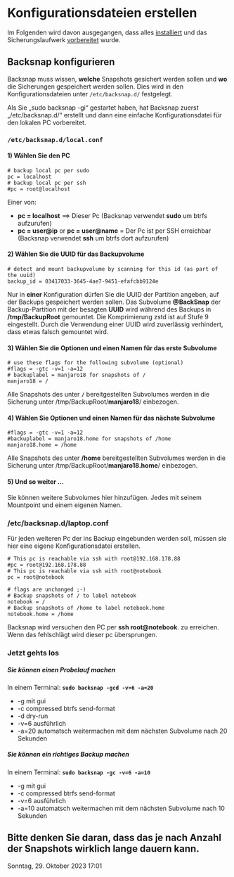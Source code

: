 # Konfigurationsdateien erstellen
Im Folgenden wird davon ausgegangen, dass alles [installiert](install_de.md) und das Sicherungslaufwerk [vorbereitet](device_de.md) wurde.

## Backsnap konfigurieren
Backsnap muss wissen, **welche** Snapshots gesichert werden sollen und **wo** die Sicherungen gespeichert werden sollen. Dies wird in den Konfigurationsdateien unter `/etc/backsnap.d/` festgelegt.

Als Sie „sudo backsnap -gi“ gestartet haben, hat Backsnap zuerst „/etc/backsnap.d/“ erstellt und dann eine einfache Konfigurationsdatei für den lokalen PC vorbereitet.

### `/etc/backsnap.d/local.conf`

#### 1) Wählen Sie den **PC**
```
# backup local pc per sudo
pc = localhost
# backup local pc per ssh
#pc = root@localhost
```
Einer von:
* **pc = localhost** ==> Dieser Pc (Backsnap verwendet **sudo** um btrfs aufzurufen)
* **pc = user@ip** or **pc = user@name** = Der Pc ist per SSH erreichbar (Backsnap verwendet **ssh** um btrfs dort aufzurufen)

#### 2) Wählen Sie die UUID für das **Backupvolume**
```
# detect and mount backupvolume by scanning for this id (as part of the uuid)
backup_id = 03417033-3645-4ae7-9451-efafcbb9124e
```
Nur in **einer** Konfiguration dürfen Sie die UUID der Partition angeben, auf der Backups gespeichert werden sollen.
Das Subvolume **@BackSnap** der Backup-Partition mit der besagten **UUID** wird während des Backups in **/tmp/BackupRoot** gemountet. Die Komprimierung zstd ist auf Stufe 9 eingestellt. Durch die Verwendung einer UUID wird zuverlässig verhindert, dass etwas falsch gemountet wird.

#### 3) Wählen Sie die Optionen und einen Namen für das erste Subvolume
```
# use these flags for the following subvolume (optional)
#flags = -gtc -v=1 -a=12
# backuplabel = manjaro18 for snapshots of /
manjaro18 = /
```
Alle Snapshots des unter **`/`** bereitgestellten Subvolumes werden in die Sicherung unter /tmp/BackupRoot/**manjaro18**/ einbezogen.

#### 4) Wählen Sie Optionen und einen Namen für das nächste Subvolume
```
#flags = -gtc -v=1 -a=12 
#backuplabel = manjaro18.home for snapshots of /home
manjaro18.home = /home
```
Alle Snapshots des unter **/home** bereitgestellten Subvolumes werden in die Sicherung unter /tmp/BackupRoot/**manjaro18.home**/ einbezogen.

#### 5) Und so weiter ...
Sie können weitere Subvolumes hier hinzufügen. Jedes mit seinem Mountpoint und einem eigenen Namen.

### /etc/backsnap.d/laptop.conf
Für jeden weiteren Pc der ins Backup eingebunden werden soll, müssen sie hier eine eigene Konfigurationsdatei erstellen.
```
# This pc is reachable via ssh with root@192.168.178.88
#pc = root@192.168.178.88
# This pc is reachable via ssh with root@notebook
pc = root@notebook

# flags are unchanged ;-)
# Backup snapshots of / to label notebook
notebook = /
# Backup snapshots of /home to label notebook.home
notebook.home = /home
```
Backsnap wird versuchen den PC per **ssh root@notebook**. zu erreichen. Wenn das fehlschlägt wird dieser pc übersprungen. 

### Jetzt gehts los

##### Sie können einen Probelauf machen
In einem Terminal: **`sudo backsnap -gcd -v=6 -a=20`**
* -g mit gui
* -c compressed btrfs send-format
* -d dry-run
* -v=6 ausführlich
* -a=20 automatsch weitermachen mit dem nächsten Subvolume nach 20 Sekunden

##### Sie können ein richtiges Backup machen
In einem Terminal: **`sudo backsnap -gc -v=6 -a=10`**
* -g mit gui
* -c compressed btrfs send-format
* -v=6 ausführlich
* -a=10 automatsch weitermachen mit dem nächsten Subvolume nach 10 Sekunden

Bitte denken Sie daran, dass das je nach Anzahl der Snapshots wirklich lange dauern kann.
----

Sonntag, 29. Oktober 2023 17:01 
